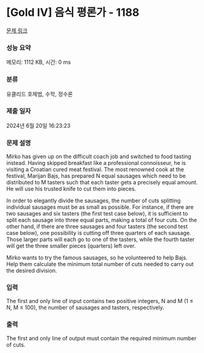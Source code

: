 # [Gold IV] 음식 평론가 - 1188 

[문제 링크](https://www.acmicpc.net/problem/1188) 

### 성능 요약

메모리: 1112 KB, 시간: 0 ms

### 분류

유클리드 호제법, 수학, 정수론

### 제출 일자

2024년 6월 20일 16:23:23

### 문제 설명

<p>Mirko has given up on the difficult coach job and switched to food tasting instead. Having skipped breakfast like a professional connoisseur, he is visiting a Croatian cured meat festival. The most renowned cook at the festival, Marijan Bajs, has prepared N equal sausages which need to be distributed to M tasters such that each taster gets a precisely equal amount. He will use his trusted knife to cut them into pieces. </p>

<p>In order to elegantly divide the sausages, the number of cuts splitting individual sausages must be as small as possible. For instance, if there are two sausages and six tasters (the first test case below), it is sufficient to split each sausage into three equal parts, making a total of four cuts. On the other hand, if there are three sausages and four tasters (the second test case below), one possibility is cutting off three quarters of each sausage. Those larger parts will each go to one of the tasters, while the fourth taster will get the three smaller pieces (quarters) left over. </p>

<p>Mirko wants to try the famous sausages, so he volunteered to help Bajs. Help them calculate the minimum total number of cuts needed to carry out the desired division. </p>

### 입력 

 <p>The first and only line of input contains two positive integers, N and M (1 ≤ N, M ≤ 100), the number of sausages and tasters, respectively.</p>

### 출력 

 <p>The first and only line of output must contain the required minimum number of cuts. </p>

<p> </p>

